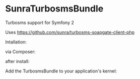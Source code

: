SunraTurbosmsBundle
========================

Turbosms support for Symfony 2

Uses https://github.com/sunra/turbosms-soapgate-client-php



Intallation:

via Composer:


after install:


Add the TurbosmsBundle to your application's kernel:

<?php
public function registerBundles()
{
    $bundles = array(
        // ...
        new Sunra\TurbosmsBundle\SunraTurbosmsBundle(),
        // ...
    );
    ...
}


